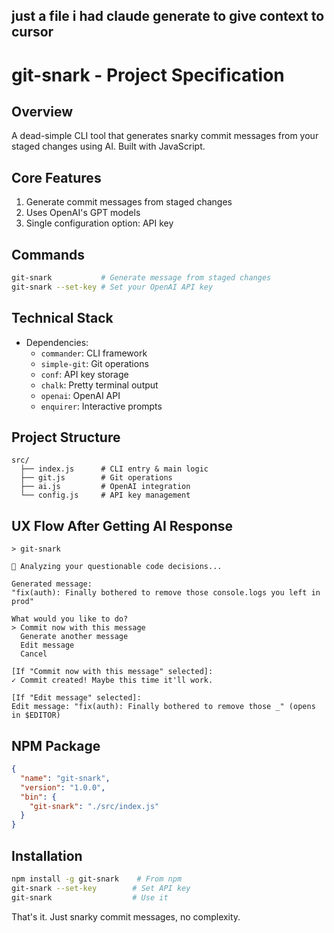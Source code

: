 ## just a file i had claude generate to give context to cursor

# git-snark - Project Specification

## Overview
A dead-simple CLI tool that generates snarky commit messages from your staged changes using AI. Built with JavaScript.

## Core Features
1. Generate commit messages from staged changes
2. Uses OpenAI's GPT models
3. Single configuration option: API key

## Commands
```bash
git-snark           # Generate message from staged changes
git-snark --set-key # Set your OpenAI API key
```

## Technical Stack
- Dependencies:
  - `commander`: CLI framework
  - `simple-git`: Git operations
  - `conf`: API key storage
  - `chalk`: Pretty terminal output
  - `openai`: OpenAI API
  - `enquirer`: Interactive prompts

## Project Structure
```
src/
  ├── index.js      # CLI entry & main logic
  ├── git.js        # Git operations
  ├── ai.js         # OpenAI integration
  └── config.js     # API key management
```

## UX Flow After Getting AI Response
```
> git-snark

📝 Analyzing your questionable code decisions...

Generated message:
"fix(auth): Finally bothered to remove those console.logs you left in prod"

What would you like to do?
> Commit now with this message
  Generate another message
  Edit message
  Cancel

[If "Commit now with this message" selected]:
✓ Commit created! Maybe this time it'll work.

[If "Edit message" selected]:
Edit message: "fix(auth): Finally bothered to remove those _" (opens in $EDITOR)
```

## NPM Package
```json
{
  "name": "git-snark",
  "version": "1.0.0",
  "bin": {
    "git-snark": "./src/index.js"
  }
}
```

## Installation
```bash
npm install -g git-snark    # From npm
git-snark --set-key        # Set API key
git-snark                  # Use it
```

That's it. Just snarky commit messages, no complexity.
